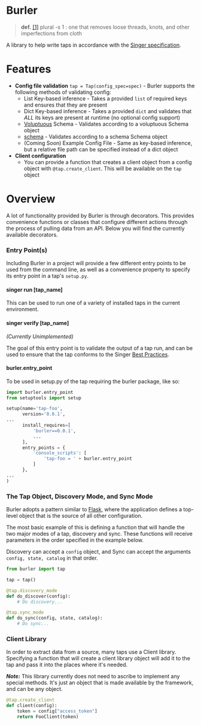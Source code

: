 # Burler

> **def.** [[1]](https://www.merriam-webster.com/dictionary/burler) plural -s
> 1 : one that removes loose threads, knots, and other imperfections from cloth

A library to help write taps in accordance with the [Singer specification](https://github.com/singer-io/getting-started).


# Features
- **Config file validation** `tap = Tap(config_spec=spec)` - Burler supports the following methods of validating config:
  - List Key-based inference - Takes a provided `list` of required keys and ensures that they are present
  - Dict Key-based inference - Takes a provided `dict` and validates that *ALL* its keys are present at runtime (no optional config support)
  - [Voluptuous](https://github.com/alecthomas/voluptuous) Schema - Validates according to a voluptuous Schema object
  - [schema](https://github.com/keleshev/schema) - Validates according to a schema Schema object
  - (Coming Soon) Example Config File - Same as key-based inference, but a relative file path can be specified instead of a dict object
- **Client configuration**
  - You can provide a function that creates a client object from a config object with `@tap.create_client`. This will be available on the `tap` object

# Overview
A lot of functionality provided by Burler is through decorators. This provides convenience functions or classes that configure different actions through the process of pulling data from an API. Below you will find the currently available decorators.

### Entry Point(s)

Including Burler in a project will provide a few different entry points to be used from the command line, as well as a convenience property to specify its entry point in a tap's `setup.py`.

#### singer run [tap_name]

This can be used to run one of a variety of installed taps in the current environment. 

#### singer verify [tap_name]

*(Currently Unimplemented)*

The goal of this entry point is to validate the output of a tap run, and can be used to ensure that the tap conforms to the Singer [Best Practices](https://github.com/singer-io/getting-started/blob/master/docs/BEST_PRACTICES.md#best-practices-for-building-a-singer-tap).

#### burler.entry_point

To be used in setup.py of the tap requiring the burler package, like so:

```python
import burler.entry_point
from setuptools import setup

setup(name='tap-foo',
      version='0.0.1',
...
      install_requires=[
          'burler==0.0.1',
          ...
      ],
      entry_points = {
          'console_scripts': [
              'tap-foo = ' + burler.entry_point
          ]
      },
...
)
```

### The Tap Object, Discovery Mode, and Sync Mode

Burler adopts a pattern similar to [Flask](http://flask.pocoo.org/), where the application defines a top-level object that is the source of all other configuration.

The most basic example of this is defining a function that will handle the two major modes of a tap, discovery and sync. These functions will receive parameters in the order specified in the example below.

Discovery can accept a `config` object, and Sync can accept the arguments `config, state, catalog` in that order.

```python
from burler import tap

tap = tap()

@tap.discovery_mode
def do_discover(config):
    # Do discovery...

@tap.sync_mode
def do_sync(config, state, catalog):
    # Do sync...
```

### Client Library

In order to extract data from a source, many taps use a Client library. Specifying a function that will create a client library object will add it to the tap and pass it into the places where it's needed.

***Note:*** This library currently does not need to ascribe to implement any special methods. It's just an object that is made available by the framework, and can be any object.

```python
@tap.create_client
def client(config):
    token = config["access_token"]
    return FooClient(token)
```
